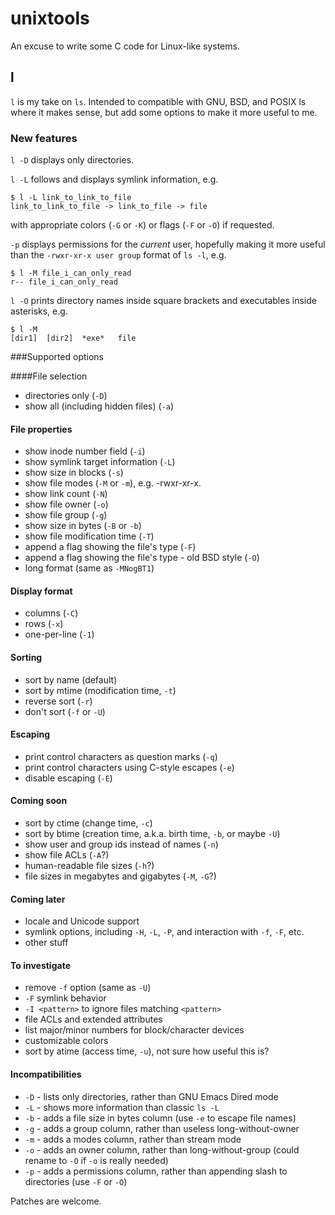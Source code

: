 unixtools
=========

An excuse to write some C code for Linux-like systems.

l
-

`l` is my take on `ls`.  Intended to compatible with GNU, BSD, and POSIX ls
where it makes sense, but add some options to make it more useful to me.

### New features

`l -D` displays only directories.

`l -L` follows and displays symlink information, e.g.

    $ l -L link_to_link_to_file
    link_to_link_to_file -> link_to_file -> file

with appropriate colors (`-G` or `-K`) or flags (`-F` or `-O`) if requested.

`-p` displays permissions for the _current_ user, hopefully
making it more useful than the `-rwxr-xr-x user group` format of `ls -l`,
e.g.

    $ l -M file_i_can_only_read
    r-- file_i_can_only_read

`l -O` prints directory names inside square brackets and executables inside
asterisks, e.g.

    $ l -M
    [dir1]  [dir2]  *exe*   file

###Supported options

####File selection
 * directories only (`-D`)
 * show all (including hidden files) (`-a`)

#### File properties
 * show inode number field (`-i`)
 * show symlink target information (`-L`)
 * show size in blocks (`-s`)
 * show file modes (`-M` or `-m`), e.g. -rwxr-xr-x.
 * show link count (`-N`)
 * show file owner (`-o`)
 * show file group (`-g`)
 * show size in bytes (`-B` or `-b`)
 * show file modification time (`-T`)
 * append a flag showing the file's type (`-F`)
 * append a flag showing the file's type - old BSD style (`-O`)
 * long format (same as `-MNogBT1`)

#### Display format
 * columns (`-C`)
 * rows (`-x`)
 * one-per-line (`-1`)

#### Sorting
 * sort by name (default)
 * sort by mtime (modification time, `-t`)
 * reverse sort (`-r`)
 * don't sort (`-f` or `-U`)

#### Escaping
 * print control characters as question marks (`-q`)
 * print control characters using C-style escapes (`-e`)
 * disable escaping (`-E`)

#### Coming soon
 * sort by ctime (change time, `-c`)
 * sort by btime (creation time, a.k.a. birth time, `-b`, or maybe `-U`)
 * show user and group ids instead of names (`-n`)
 * show file ACLs (`-A`?)
 * human-readable file sizes (`-h`?)
 * file sizes in megabytes and gigabytes (`-M`, `-G`?)

#### Coming later
 * locale and Unicode support
 * symlink options, including `-H`, `-L`, `-P`, and interaction with `-f`, `-F`, etc.
 * other stuff

#### To investigate
 * remove `-f` option (same as `-U`)
 * `-F` symlink behavior
 * `-I <pattern>` to ignore files matching `<pattern>`
 * file ACLs and extended attributes
 * list major/minor numbers for block/character devices
 * customizable colors
 * sort by atime (access time, `-u`), not sure how useful this is?

#### Incompatibilities
 * `-D` - lists only directories, rather than GNU Emacs Dired mode
 * `-L` - shows more information than classic `ls -L`
 * `-b` - adds a file size in bytes column (use `-e` to escape file names)
 * `-g` - adds a group column, rather than useless long-without-owner
 * `-m` - adds a modes column, rather than stream mode
 * `-o` - adds an owner column, rather than long-without-group (could rename to `-O` if `-o` is really needed)
 * `-p` - adds a permissions column, rather than appending slash to directories (use `-F` or `-O`)

Patches are welcome.
